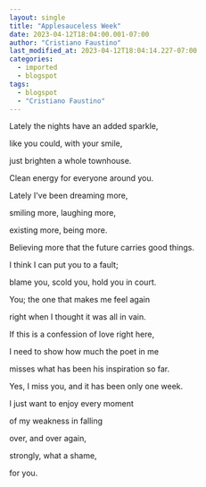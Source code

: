 ```yaml
---
layout: single
title: "Applesauceless Week"
date: 2023-04-12T18:04:00.001-07:00
author: "Cristiano Faustino"
last_modified_at: 2023-04-12T18:04:14.227-07:00
categories:
  - imported
  - blogspot
tags:
  - blogspot
  - "Cristiano Faustino"
---
```


Lately the nights have an added sparkle,

like you could, with your smile,

just brighten a whole townhouse.

Clean energy for everyone around you.





Lately I've been dreaming more,

smiling more, laughing more,

existing more, being more.

Believing more that the future carries good things.





I think I can put you to a fault;

blame you, scold you, hold you in court.

You; the one that makes me feel again

right when I thought it was all in vain.





If this is a confession of love right here,

I need to show how much the poet in me

misses what has been his inspiration so far.

Yes, I miss you, and it has been only one week.





I just want to enjoy every moment

of my weakness in falling 

over, and over again,

strongly, what a shame,

for you.





